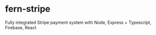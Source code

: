 # fern-stripe
Fully integrated Stripe payment system with Node, Express + Typescript, Firebase, React
